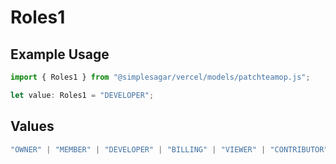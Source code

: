 # Roles1

## Example Usage

```typescript
import { Roles1 } from "@simplesagar/vercel/models/patchteamop.js";

let value: Roles1 = "DEVELOPER";
```

## Values

```typescript
"OWNER" | "MEMBER" | "DEVELOPER" | "BILLING" | "VIEWER" | "CONTRIBUTOR"
```